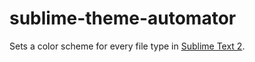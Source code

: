 sublime-theme-automator
=======================

Sets a color scheme for every file type in [Sublime Text 2](http://www.sublimetext.com/2‎).
